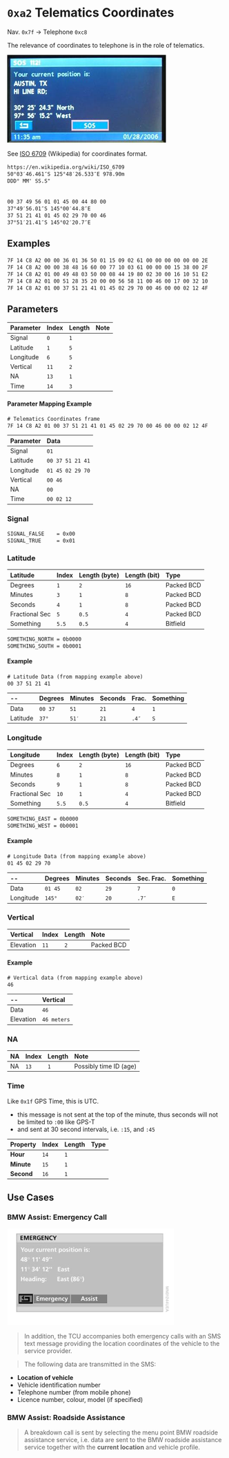 # `0xa2` Telematics Coordinates

Nav. `0x7f` → Telephone `0xc8`

The relevance of coordinates to telephone is in the role of telematics.

![Telematics: Coordinates](telematics/coordinates.jpg)

See [ISO 6709](https://en.wikipedia.org/wiki/ISO_6709) (Wikipedia) for coordinates format.

    https://en.wikipedia.org/wiki/ISO_6709
    50°03′46.461″S 125°48′26.533″E 978.90m
    DDD° MM' SS.S"
    
    
    00 37 49 56 01 01 45 00 44 80 00
    37°49′56.01″S 145°00′44.8″E
    37 51 21 41 01 45 02 29 70 00 46
    37°51′21.41″S 145°02′20.7″E

## Examples

    7F 14 C8 A2 00 00 36 01 36 50 01 15 09 02 61 00 00 00 00 00 00 2E
    7F 14 C8 A2 00 00 38 48 16 60 00 77 10 03 61 00 00 00 15 38 00 2F
    7F 14 C8 A2 01 00 49 48 03 50 00 08 44 19 80 02 30 00 16 10 51 E2
    7F 14 C8 A2 01 00 51 28 35 20 00 00 56 58 11 00 46 00 17 00 32 10
    7F 14 C8 A2 01 00 37 51 21 41 01 45 02 29 70 00 46 00 00 02 12 4F

## Parameters

Parameter|Index|Length|Note
:---|:---|:---|:---
Signal|`0`|`1`|
Latitude|`1`|`5`|
Longitude|`6`|`5`|
Vertical|`11`|`2`|
NA|`13`|`1`|
Time|`14`|`3`|

#### Parameter Mapping Example

    # Telematics Coordinates frame
    7F 14 C8 A2 01 00 37 51 21 41 01 45 02 29 70 00 46 00 00 02 12 4F

Parameter|Data
:---|:---
Signal|`01`|
Latitude|`00 37 51 21 41`|
Longitude|`01 45 02 29 70`|
Vertical|`00 46`|
NA|`00`|
Time|`00 02 12`

### Signal

    SIGNAL_FALSE    = 0x00
    SIGNAL_TRUE     = 0x01

### Latitude

Latitude|Index|Length (byte)|Length (bit)|Type
:---|:---|:---|:---|:---
Degrees|`1`|`2`|`16`|Packed BCD
Minutes|`3`|`1`|`8`|Packed BCD
Seconds|`4`|`1`|`8`|Packed BCD
Fractional Sec|`5`|`0.5`|`4`|Packed BCD
Something|`5.5`|`0.5`|`4`|Bitfield

    SOMETHING_NORTH = 0b0000
    SOMETHING_SOUTH = 0b0001

#### Example

    # Latitude Data (from mapping example above)
    00 37 51 21 41    

--|Degrees|Minutes|Seconds|Frac.|Something
:---|:---|:---|:---|:---|:---
Data|`00 37`|`51`|`21`|`4`|`1`
Latitude|`37°`|`51′`|`21`|`.4″`|`S`

### Longitude

Longitude |Index|Length (byte)|Length (bit)|Type
:---|:---|:---|:---|:---
Degrees|`6`|`2`|`16`|Packed BCD
Minutes|`8`|`1`|`8`|Packed BCD
Seconds|`9`|`1`|`8`|Packed BCD
Fractional Sec|`10`|`1`|`4`|Packed BCD
Something|`5.5`|`0.5`|`4`|Bitfield

    SOMETHING_EAST = 0b0000
    SOMETHING_WEST = 0b0001

#### Example

    # Longitude Data (from mapping example above)
    01 45 02 29 70

--|Degrees|Minutes|Seconds|Sec. Frac.|Something
:---|:---|:---|:---|:---|:---
Data|`01 45`|`02`|`29`|`7`|`0`
Longitude|`145°`|`02′`|`20`|`.7″`|`E`

### Vertical

Vertical|Index|Length|Note
:---|:---|:---|:---
Elevation|`11`|`2`|Packed BCD

#### Example

    # Vertical data (from mapping example above)
    46

--|Vertical|
:---|:---
Data|`46`
Elevation|`46 meters`

### NA

NA|Index|Length|Note
:---|:---|:---|:---
NA|`13`|`1`|Possibly time ID (age)

### Time

Like `0x1f` GPS Time, this is UTC.

- this message is not sent at the top of the minute, thus seconds will not be limited to `:00` like GPS-T
- and sent at 30 second intervals, i.e. `:15`, and `:45`

Property|Index|Length|Type
:---|:---|:---|:---
**Hour**|`14`|`1`|
**Minute**|`15`|`1`|
**Second**|`16`|`1`|

## Use Cases

### BMW Assist: Emergency Call

![Telematics: Coordinates](telematics/coordinates.png)

> In addition, the TCU accompanies both emergency calls with an SMS text message providing the location coordinates of the vehicle to the service provider.

> The following data are transmitted in the SMS:
- **Location of vehicle**
- Vehicle identification number
- Telephone number (from mobile phone)
- Licence number, colour, model (if specified)

### BMW Assist: Roadside Assistance

> A breakdown call is sent by selecting the menu point BMW roadside assistance service, i.e. data are sent to the BMW roadside assistance service together with the **current location** and vehicle profile.
